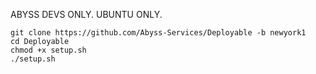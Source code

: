 ABYSS DEVS ONLY. UBUNTU ONLY.
```
git clone https://github.com/Abyss-Services/Deployable -b newyork1
cd Deployable
chmod +x setup.sh
./setup.sh
```
